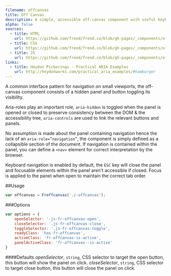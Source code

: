 ```yaml
---
filename: offcanvas
title: Off Canvas
description: A simple, accessible off-canvas component with useful keyboard events and meaningful markup.
alpha: false
sources:
  - title: HTML
    url: https://github.com/frend/frend.co/blob/gh-pages/_components/offcanvas/offcanvas.html
  - title: CSS
    url: https://github.com/frend/frend.co/blob/gh-pages/_components/offcanvas/offcanvas.css
  - title: JS
    url: https://github.com/frend/frend.co/blob/gh-pages/_components/offcanvas/offcanvas.js
links:
  - title: Heydon Pickerings - Practical ARIA Examples
    url: http://heydonworks.com/practical_aria_examples/#hamburger
---
```


A common interface pattern for navigation on small viewports, the off-canvas component consists of a hidden panel and button toggling its visibility.

Aria-roles play an important role, `aria-hidden` is toggled when the panel is opened or closed to preserve consistency between the DOM & the accessibility tree, `aria-controls` are used to link the relevant buttons and panels.

No assumption is made about the panel containing navigation hence the lack of an `aria-role=”navigation”`, the component is simply defined as a collapsible section of the document. If navigation is contained within the panel, you can define a `<nav>` element for correct interpretation by the browser.

Keyboard navigation is enabled by default, the `ESC` key will close the panel and focusable elements within the panel aren't accessible if closed. Focus is applied to the panel when open to maintain the correct tab order.

##Usage
~~~ js
var offcanvas = Froffcanvas('.c-offcanvas');
~~~

###Options
~~~ js
var options = {
    openSelector: '.js-fr-offcanvas-open',
    closeSelector: '.js-fr-offcanvas-close',
    toggleSelector: '.js-fr-offcanvas-toggle',
    readyClass: 'has-fr-offcanvas',
    activeClass: 'fr-offcanvas-is-active',
    panelActiveClass: 'fr-offcanvas--is-active'
}
~~~

####Defaults
*openSelector*, `string`, CSS selector to target the open button, this button will show the panel on click.
*closeSelector*, `string`, CSS selector to target close button, this button will close the panel on click.
<!-- ###options.openSelector###
`string`
CSS selector to target the open button
###options.closeSelector###
`string`
CSS selector to target the close button
###options.toggleSelector###
`string`
CSS selector to target a toggle button
###options.readyClass###
`string`
Class applied to the `html` element on component load
###options.activeClass###
`string`
Class applied to the `html` element when panel is open
###options.panelActiveClass###
`string`
Class applied to the panel selector when panel is open
###Default options###
~~~ js
{
	openSelector: '.js-fr-offcanvas-open',
	closeSelector: '.js-fr-offcanvas-close',
	toggleSelector: '.js-fr-offcanvas-toggle',
	readyClass: 'has-fr-offcanvas',
	activeClass: 'fr-offcanvas-is-active',
	panelActiveClass: 'fr-offcanvas--is-active'
}
~~~ -->